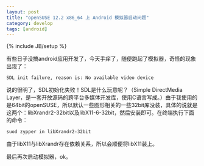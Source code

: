 ```yaml
---
layout: post
title: "openSUSE 12.2 x86_64 上 Android 模拟器启动问题"
category: develop
tags: [android]
---
```

{% include JB/setup %}

有些日子没搞android应用开发了，今天手痒了，随便跑起了模拟器，奇怪的现象出现了：

    SDL init failure, reason is: No available video device

说的很明了，SDL初始化失败！SDL是什么玩意呢？（Simple DirectMedia Layer，是一套开放源码的跨平台多媒体开发库，使用C语言写成。）由于我使用的是64bit的openSUSE，所以默认一些图形相关的一些32bit库没装，具体的说就是这两个：libXrandr2-32bit以及libX11-6-32bit，然后安装即可。在终端执行下面的命令：

    suod zypper in libXrandr2-32bit

由于libX11与libXrandr存在依赖关系，所以会顺便将libX11装上。

最后再次启动模拟器，ok。
